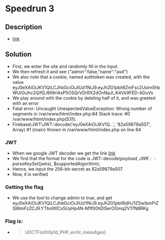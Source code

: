 # Speedrun 3
## Description
* [link](http://challenges.ctfd.io:30043/)

## Solution
* First, we enter the site and randomly fill in the input
* We then refresh it and see {"admin":false,"name":"asd"}
* We also note that a cookie, named authtoken was created, with the value eyJ0eXAiOiJKV1QiLCJhbGciOiJIUzI1NiJ9.eyJhZG1pbiI6ZmFsc2UsIm5hbWUiOiJhc2QifQ.i9II9riAxP5OSQrVDrRX2dOnNaJI_K4Vk9FED-ADuVs
* We play around with the cookie by deleting half of it, and was greeted with an error
* Fatal error: Uncaught UnexpectedValueException: Wrong number of segments in /var/www/html/index.php:84 Stack trace: #0 /var/www/html/index.php(531):
* Firebase\JWT\JWT::decode('eyJ0eXAiOiJKV1Q...', '82a59879a507', Array) #1 {main} thrown in /var/www/html/index.php on line 84

### JWT 
* When we google JWT decoder we get the link [link](https://jwt.io/)
* We find that the format for the code is JWT::decode($payload, JWK::parseKeySet($jwks), $supportedAlgorithm);
* Hence, we input the 256-bit-secret as 82a59879a507
* Now, it is verified

### Getting the flag
* We use the tool to change admin to true, and get eyJ0eXAiOiJKV1QiLCJhbGciOiJIUzI1NiJ9.eyJhZG1pbiI6dHJ1ZSwibmFtZSI6ImFzZCJ9.YTbnlIIllCx5UyHp4N-M1f00hDl5erOGmq2V17N8RKg

### Flag is:
* > UDCTF{st00p1d_PHP_err0r_mess4ges}

